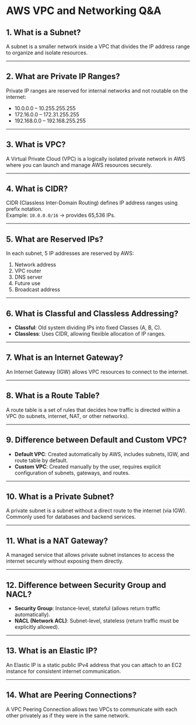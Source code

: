 # AWS VPC and Networking Q&A

## 1. What is a Subnet?
A subnet is a smaller network inside a VPC that divides the IP address range to organize and isolate resources.

---

## 2. What are Private IP Ranges?
Private IP ranges are reserved for internal networks and not routable on the internet:  
- 10.0.0.0 – 10.255.255.255  
- 172.16.0.0 – 172.31.255.255  
- 192.168.0.0 – 192.168.255.255  

---

## 3. What is VPC?
A Virtual Private Cloud (VPC) is a logically isolated private network in AWS where you can launch and manage AWS resources securely.

---

## 4. What is CIDR?
CIDR (Classless Inter-Domain Routing) defines IP address ranges using prefix notation.  
Example: `10.0.0.0/16` → provides 65,536 IPs.

---

## 5. What are Reserved IPs?
In each subnet, 5 IP addresses are reserved by AWS:  
1. Network address  
2. VPC router  
3. DNS server  
4. Future use  
5. Broadcast address  

---

## 6. What is Classful and Classless Addressing?
- **Classful**: Old system dividing IPs into fixed Classes (A, B, C).  
- **Classless**: Uses CIDR, allowing flexible allocation of IP ranges.  

---

## 7. What is an Internet Gateway?
An Internet Gateway (IGW) allows VPC resources to connect to the internet.

---

## 8. What is a Route Table?
A route table is a set of rules that decides how traffic is directed within a VPC (to subnets, internet, NAT, or other networks).

---

## 9. Difference between Default and Custom VPC?
- **Default VPC**: Created automatically by AWS, includes subnets, IGW, and route table by default.  
- **Custom VPC**: Created manually by the user, requires explicit configuration of subnets, gateways, and routes.  

---

## 10. What is a Private Subnet?
A private subnet is a subnet without a direct route to the internet (via IGW). Commonly used for databases and backend services.

---

## 11. What is a NAT Gateway?
A managed service that allows private subnet instances to access the internet securely without exposing them directly.

---

## 12. Difference between Security Group and NACL?
- **Security Group**: Instance-level, stateful (allows return traffic automatically).  
- **NACL (Network ACL)**: Subnet-level, stateless (return traffic must be explicitly allowed).  

---

## 13. What is an Elastic IP?
An Elastic IP is a static public IPv4 address that you can attach to an EC2 instance for consistent internet communication.

---

## 14. What are Peering Connections?
A VPC Peering Connection allows two VPCs to communicate with each other privately as if they were in the same network.

